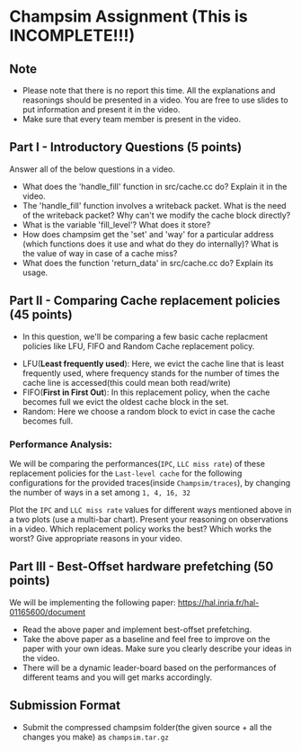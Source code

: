 # Champsim Assignment (This is INCOMPLETE!!!)

## Note
* Please note that there is no report this time. All the explanations and reasonings should be presented in a video. You are free to use slides to put information and present it in the video.
* Make sure that every team member is present in the video.

## Part I - Introductory Questions (5 points)
Answer all of the below questions in a video.
- What does the 'handle_fill' function in src/cache.cc do? Explain it in the video.
- The 'handle_fill' function involves a writeback packet. What is the need of the writeback packet? Why can't we modify the cache block directly?
- What is the variable 'fill_level'? What does it store?
- How does champsim get the 'set' and 'way' for a particular address (which functions does it use and what do they do internally)? What is the value of way in case of a cache miss?
- What does the function 'return_data' in src/cache.cc do? Explain its usage.

## Part II - Comparing Cache replacement policies (45 points)
* In this question, we'll be comparing a few basic cache replacment policies like LFU, FIFO and Random Cache replacement policy.

- LFU(__Least frequently used__): Here, we evict the cache line that is least frequently used, where frequency stands for the number of times the cache line is accessed(this could mean both read/write)
- FIFO(__First in First Out__): In this replacement policy, when the cache becomes full we evict the oldest cache block in the set.
- Random: Here we choose a random block to evict in case the cache becomes full.

### Performance Analysis:
We will be comparing the performances(`IPC`, `LLC miss rate`) of these replacement policies for the `Last-level cache` for the following configurations for the provided traces(inside `Champsim/traces`), by changing the number of ways in a set among `1, 4, 16, 32`

Plot the `IPC` and `LLC miss rate` values for different ways mentioned above in a two plots (use a multi-bar chart). Present your reasoning on observations in a video. Which replacement policy works the best? Which works the worst? Give appropriate reasons in your video.

## Part III - Best-Offset hardware prefetching (50 points)
We will be implementing the following paper: https://hal.inria.fr/hal-01165600/document 

* Read the above paper and implement best-offset prefetching. 
* Take the above paper as a baseline and feel free to improve on the paper with your own ideas. Make sure you clearly describe your ideas in the video. 
* There will be a dynamic leader-board based on the performances of different teams and you will get marks accordingly.

## Submission Format
* Submit the compressed champsim folder(the given source + all the changes you make) as `champsim.tar.gz`